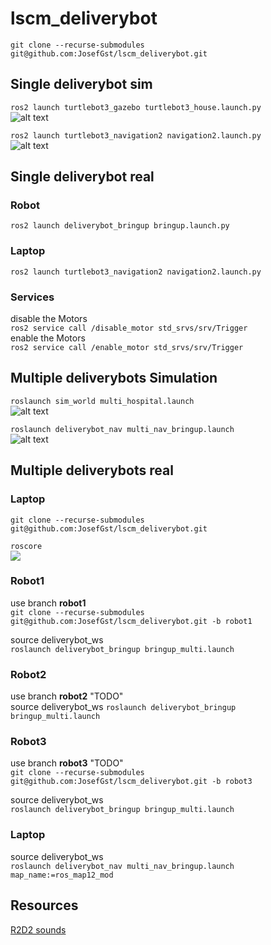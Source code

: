 # lscm_deliverybot
`git clone --recurse-submodules git@github.com:JosefGst/lscm_deliverybot.git`

## Single deliverybot sim
`ros2 launch turtlebot3_gazebo turtlebot3_house.launch.py`  
![alt text](https://github.com/JosefGst/lscm_deliverybot/blob/main/images/single_hospital.png)  

`ros2 launch turtlebot3_navigation2 navigation2.launch.py`  
![alt text](https://github.com/JosefGst/lscm_deliverybot/blob/main/images/single_deliverybot.png)  

## Single deliverybot real
### Robot
`ros2 launch deliverybot_bringup bringup.launch.py`
### Laptop
`ros2 launch turtlebot3_navigation2 navigation2.launch.py`
### Services
disable the Motors  
`ros2 service call /disable_motor std_srvs/srv/Trigger`  
enable the Motors  
`ros2 service call /enable_motor std_srvs/srv/Trigger`

## Multiple deliverybots Simulation
`roslaunch sim_world multi_hospital.launch`  
![alt text](https://github.com/JosefGst/lscm_deliverybot/blob/main/images/multi_hospital.png)

`roslaunch deliverybot_nav multi_nav_bringup.launch`  
![alt text](https://github.com/JosefGst/lscm_deliverybot/blob/main/images/multi_deliverybot.png)




## Multiple deliverybots real

### Laptop
`git clone --recurse-submodules git@github.com:JosefGst/lscm_deliverybot.git`

`roscore`  
![](https://github.com/JosefGst/lscm_deliverybot/blob/main/images/split_screen_delivery.gif)

### Robot1
use branch **robot1**  
`git clone --recurse-submodules git@github.com:JosefGst/lscm_deliverybot.git -b robot1`

source deliverybot_ws  
`roslaunch deliverybot_bringup bringup_multi.launch`

### Robot2
use branch **robot2** "TODO"  
source deliverybot_ws 
`roslaunch deliverybot_bringup bringup_multi.launch`

### Robot3
use branch **robot3** "TODO"  
`git clone --recurse-submodules git@github.com:JosefGst/lscm_deliverybot.git -b robot3`

source deliverybot_ws  
`roslaunch deliverybot_bringup bringup_multi.launch`

### Laptop
source deliverybot_ws  
`roslaunch deliverybot_nav multi_nav_bringup.launch map_name:=ros_map12_mod`

## Resources
[R2D2 sounds](https://www.soundboard.com/sb/r2d2_r2_d2_sounds)
